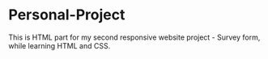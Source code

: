 # Personal-Project
This is HTML part for my second responsive website project - Survey form, while learning HTML and CSS. 
